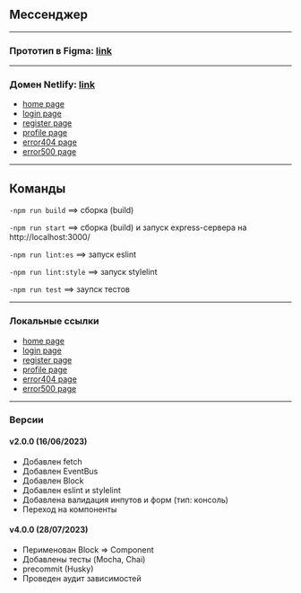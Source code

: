 [maket]: https://www.figma.com/file/3oruxhqroItRQ1XNqL4pjb/YANDEX.MESSENGER?type=design&node-id=0-1&t=YyiqCxkpjt8Wxhrs-0        "Figma maket link"

[domain]: https://frabjous-gnome-6c6c2c.netlify.app/        "Netlify domain link"
[domain_home]: https://frabjous-gnome-6c6c2c.netlify.app/messenger
[domain_login]: https://frabjous-gnome-6c6c2c.netlify.app/
[domain_register]: https://frabjous-gnome-6c6c2c.netlify.app/sign-up
[domain_profile]: https://frabjous-gnome-6c6c2c.netlify.app/profile
[domain_error404]: https://frabjous-gnome-6c6c2c.netlify.app/error404
[domain_error500]: https://frabjous-gnome-6c6c2c.netlify.app/error500

[local_home]: http://localhost:5173/messenger
[local_login]: http://localhost:5173/
[local_register]: http://localhost:5173/sign-up
[local_profile]: http://localhost:5173/profile
[local_error404]: http://localhost:5173/error404
[local_error500]: http://localhost:5173/error500

## Мессенджер

---

### Прототип в Figma: [link][maket]

---

### Домен Netlify: [link][domain]

- [home page][domain_home]
- [login page][domain_login]
- [register page][domain_register]
- [profile page][domain_profile]
- [error404 page][domain_error404]
- [error500 page][domain_error500]

---

## Команды

<code>-npm run build</code>  ==> сборка (build)

<code>-npm run start</code>  ==> сборка (build) и запуск express-сервера на <a>http://localhost:3000/</a>

<code>-npm run lint:es</code>  ==> запуск eslint

<code>-npm run lint:style</code>  ==> запуск stylelint

<code>-npm run test</code>  ==> заупск тестов

---

### Локальные ссылки

- [home page][local_home]
- [login page][local_login]
- [register page][local_register]
- [profile page][local_profile]
- [error404 page][local_error404]
- [error500 page][local_error500]

---

### Версии

#### v2.0.0 (16/06/2023)

- Добавлен fetch
- Добавлен EventBus
- Добавлен Block
- Добавлен eslint и stylelint
- Добавлена валидация инпутов и форм (тип: консоль)
- Переход на компоненты

#### v4.0.0 (28/07/2023)

- Перименован Block => Component
- Добавлены тесты (Mocha, Chai)
- precommit (Husky)
- Проведен аудит зависимостей
